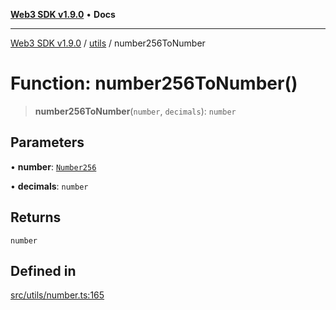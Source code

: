 [**Web3 SDK v1.9.0**](../../../README.md) • **Docs**

***

[Web3 SDK v1.9.0](../../../globals.md) / [utils](../README.md) / number256ToNumber

# Function: number256ToNumber()

> **number256ToNumber**(`number`, `decimals`): `number`

## Parameters

• **number**: [`Number256`](../../../type-aliases/Number256.md)

• **decimals**: `number`

## Returns

`number`

## Defined in

[src/utils/number.ts:165](https://github.com/Mystic-Nayy/alephium-web3/blob/c1afd789a197ce5fe21f08c2965942090157c33d/packages/web3/src/utils/number.ts#L165)
